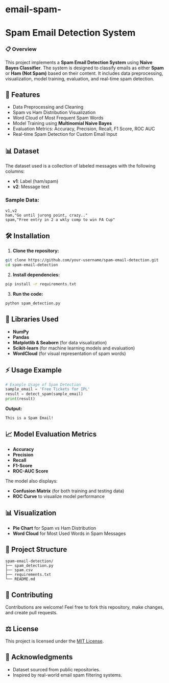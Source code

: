 # email-spam-
# Spam Email Detection System

### 📋 Overview

This project implements a **Spam Email Detection System** using **Naive Bayes Classifier**. The system is designed to classify emails as either **Spam** or **Ham (Not Spam)** based on their content. It includes data preprocessing, visualization, model training, evaluation, and real-time spam detection.

## 🚀 Features

- Data Preprocessing and Cleaning
- Spam vs Ham Distribution Visualization
- Word Cloud of Most Frequent Spam Words
- Model Training using **Multinomial Naive Bayes**
- Evaluation Metrics: Accuracy, Precision, Recall, F1 Score, ROC AUC
- Real-time Spam Detection for Custom Email Input

## 📊 Dataset

The dataset used is a collection of labeled messages with the following columns:

- **v1**: Label (ham/spam)
- **v2**: Message text

### Sample Data:

```
v1,v2
ham,"Go until jurong point, crazy.."
spam,"Free entry in 2 a wkly comp to win FA Cup"
```

## 🛠️ Installation

1. **Clone the repository:**

```bash
git clone https://github.com/your-username/spam-email-detection.git
cd spam-email-detection
```

2. **Install dependencies:**

```bash
pip install -r requirements.txt
```

3. **Run the code:**

```bash
python spam_detection.py
```

## 🧪 Libraries Used

- **NumPy**
- **Pandas**
- **Matplotlib & Seaborn** (for data visualization)
- **Scikit-learn** (for machine learning models and evaluation)
- **WordCloud** (for visual representation of spam words)

## ⚡ Usage Example

```python
# Example Usage of Spam Detection
sample_email = 'Free Tickets for IPL'
result = detect_spam(sample_email)
print(result)
```

**Output:**

```
This is a Spam Email!
```

## 📈 Model Evaluation Metrics

- **Accuracy**
- **Precision**
- **Recall**
- **F1-Score**
- **ROC-AUC Score**

The model also displays:

- **Confusion Matrix** (for both training and testing data)
- **ROC Curve** to visualize model performance

## 📊 Visualization

- **Pie Chart** for Spam vs Ham Distribution
- **Word Cloud** for Most Used Words in Spam Messages

## 📂 Project Structure

```
spam-email-detection/
├── spam_detection.py
├── spam.csv
├── requirements.txt
└── README.md
```

## 📝 Contributing

Contributions are welcome! Feel free to fork this repository, make changes, and create pull requests.

## ⚖️ License

This project is licensed under the [MIT License](LICENSE).

## 🙌 Acknowledgments

- Dataset sourced from public repositories.
- Inspired by real-world email spam filtering systems.



